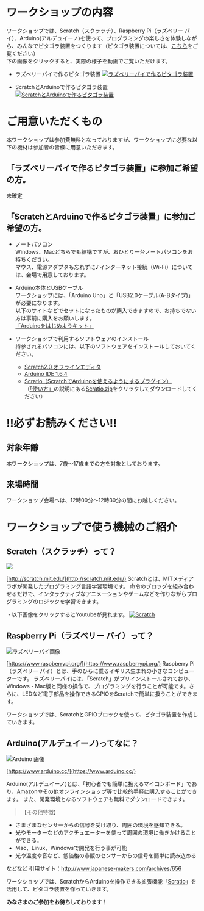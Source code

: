 # ワークショップの内容 
ワークショップでは、Scratch（スクラッチ）、Raspberry Pi（ラズベリー パイ）、Arduino(アルデュイーノ)を使って、プログラミングの楽しさを体験しながら、みんなでピタゴラ装置をつくります（ピタゴラ装置については、[こちら](https://ja.wikipedia.org/wiki/%E3%83%94%E3%82%BF%E3%82%B4%E3%83%A9%E8%A3%85%E7%BD%AE)をご覧ください）  
下の画像をクリックすると、実際の様子を動画でご覧いただけます。

- ラズベリーパイで作るピタゴラ装置
[![ラズベリーパイで作るピタゴラ装置](http://i.ytimg.com/vi/M5ibKrzqlUg/0.jpg)](https://youtu.be/M5ibKrzqlUg)

- ScratchとArduinoで作るピタゴラ装置
[![ScratchとArduinoで作るピタゴラ装置](http://i.ytimg.com/vi/MTi21UtHbhc/0.jpg)](https://youtu.be/MTi21UtHbhc)

# ご用意いただくもの
本ワークショップは参加費無料となっておりますが、ワークショップに必要な以下の機材は参加者の皆様に用意いただきます。

## 「ラズベリーパイで作るピタゴラ装置」に参加ご希望の方。
未確定

## 「ScratchとArduinoで作るピタゴラ装置」に参加ご希望の方。
- ノートパソコン  
Windows、Macどちらでも結構ですが、おひとり一台ノートパソコンをお持ちください。  
マウス、電源アダプタも忘れずに♪インターネット接続（Wi-Fi）については、会場で用意しております。

- Arduino本体とUSBケーブル  
ワークショップには、「Arduino Uno」と「USB2.0ケーブル(A-Bタイプ)」が必要になります。  
以下のサイトなどでセットになったものが購入できますので、お持ちでない方は事前に購入をお願いします。  
[「Arduinoをはじめようキット」](http://www.amazon.co.jp/dp/B0025Y6C5G)

- ワークショップで利用するソフトウェアのインストール  
持参されるパソコンには、以下のソフトウェアをインストールしておいてください。
	- [Scratch2.0 オフラインエディタ](https://scratch.mit.edu/scratch2download/)
	- [Arduino IDE 1.6.4](http://www.arduino.cc/en/Main/Software)
	- [Scratio（ScratchでArduinoを使えるようにするプラグイン）](http://lets.makewitharduino.com/sample/scratch/index.html)  
（[「使い方」](http://lets.makewitharduino.com/sample/scratch/index.html)の説明にある[Scratio.zip](https://github.com/okhiroyuki/Scratio/releases/download/v0.6/Scratio-0.6.zip)をクリックしてダウンロードしてください）

# !!必ずお読みください!!
## 対象年齢
本ワークショップは、7歳〜17歳までの方を対象としております。

## 来場時間
ワークショップ会場へは、12時00分〜12時30分の間にお越しください。

# ワークショップで使う機械のご紹介

## Scratch（スクラッチ）って？
![](https://dl.dropboxusercontent.com/u/140665/scratch.jpg)

[http://scratch.mit.edu/](http://scratch.mit.edu/)
Scratchとは、MITメディアラボが開発したプログラミング言語学習環境です。
命令のブロッグを組み合わせるだけで、インタラクティブなアニメーションやゲームなどを作りながらプログラミングのロジックを学習できます。

・以下画像をクリックするとYoutubeが見れます。
[![Scratch](http://img.youtube.com/vi/c61mdU1G4Lw/0.jpg)](http://www.youtube.com/watch?v=c61mdU1G4Lw)

## Raspberry Pi（ラズベリー パイ）って？
![ラズベリーパイ画像](https://dl.dropboxusercontent.com/u/140665/rspi.jpg)

[https://www.raspberrypi.org/](https://www.raspberrypi.org/)
Raspberry Pi（ラズベリー パイ）とは、手のひらに乗るイギリス生まれの小さなコンピューターです。
ラズベリーパイには、「Scratch」がプリインストールされており、Windows・Mac版と同様の操作で、プログラミングを行うことが可能です。さらに、LEDなど電子部品を操作できるGPIOをScratchで簡単に扱うことができます。

ワークショップでは、ScratchとGPIOブロックを使って、ピタゴラ装置を作成していきます。

## Arduino(アルデュイーノ)ってなに？
![Arduino 画像](https://dl.dropboxusercontent.com/u/140665/arduino.jpg)

[https://www.arduino.cc/](https://www.arduino.cc/)

Arduino(アルデュイーノ)とは、「初心者でも簡単に扱えるマイコンボード」であり、Amazonやその他オンラインショップ等で比較的手軽に購入することができます。
また、開発環境となるソフトウェアも無料でダウンロードできます。

<!-- -->

>【その他特徴】
* さまざまなセンサーからの信号を受け取り、周囲の環境を感知できる。
* 光やモーターなどのアクチュエーターを使って周囲の環境に働きかけることができる。
* Mac、Linux、Windowsで開発を行う事が可能
* 光や温度や音など、低価格の市販のセンサーからの信号を簡単に読み込める

などなど
引用サイト：http://www.japanese-makers.com/archives/656

ワークショップでは、ScratchからArduinoを操作できる拡張機能「[Scratio](http://lets.makewitharduino.com/sample/scratch/index.html)」を活用して、ピタゴラ装置を作っていきます。

**みなさまのご参加をお待ちしております！**